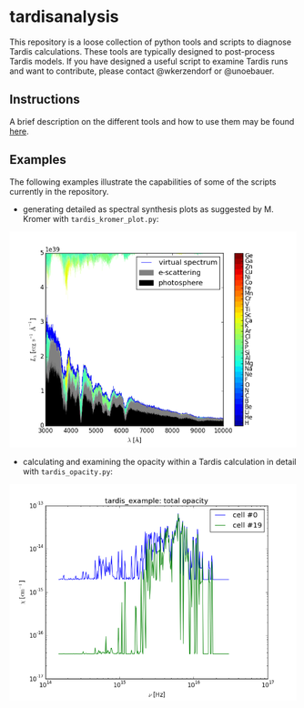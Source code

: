 # tardisanalysis

This repository is a loose collection of python tools and scripts to diagnose
Tardis calculations. These tools are typically designed to post-process Tardis
models. If you have designed a useful script to examine Tardis runs and want to
contribute, please contact @wkerzendorf or @unoebauer.

## Instructions

A brief description on the different tools and how to use them may be found
[here](docu/instructions.md).

## Examples

The following examples illustrate the capabilities of some of the scripts
currently in the repository.

* generating detailed as spectral synthesis plots as suggested by M. Kromer
  with ``tardis_kromer_plot.py``:

![image](docu/images/kromer_plot_example.png)

* calculating and examining the opacity within a Tardis calculation in detail
  with ``tardis_opacity.py``:

![image](docu/images/tardis_opacity_example.png)
